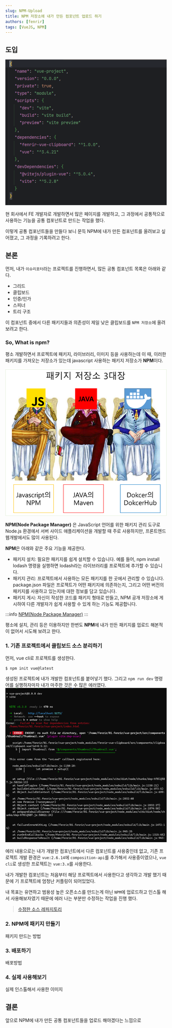 ```yaml
---
slug: NPM-Upload
title: NPM 저장소에 내가 만든 컴포넌트 업로드 하기
authors: [fenrir]
tags: [VueJS, NPM]
---
```


## 도입

![고민 중.](./package-json.png)

현 회사에서 FE 개발자로 개발하면서 많은 페이지를 개발하고, 그 과정에서 공통적으로 사용하는 기능을 공통 컴포넌트로 만드는 작업을 했다.

이렇게 공통 컴포넌트들을 만들다 보니 문득 NPM에 내가 만든 컴포넌트를 올려보고 싶어졌고, 그 과정을 기록하려고 한다.

<!--truncate-->

## 본론

먼저, 내가 `이슈리포터`라는 프로젝트를 진행하면서, 많든 공통 컴포넌트 목록은 아래와 같다.

* 그리드
* 클립보드
* 인증/인가
* 스피너
* 트리 구조

이 컴포넌트 중에서 다른 패키지들과 의존성이 제일 낮은 클립보드를 `NPM 저장소`에 올려보려고 한다. 

### So, What is npm?

평소 개발하면서 프로젝트에 패키지, 라이브러리, 이미지 등을 사용하는데 이 때, 이러한 패키지를 가져오는 저장소가 있는데
javascript 사용하는 패키지 저장소가 **NPM**이다.

![패키지 저장소의 3대장](./img.png)

**NPM(Node Package Manager)** 은 JavaScript 언어를 위한 패키지 관리 도구로 Node.js 환경에서 서버 사이드 애플리케이션을 개발할 때 
주로 사용하지만, 프론트엔드 웹개발에서도 많이 사용된다.

**NPM**은 아래와 같은 주요 기능을 제공한다.
* 패키지 설치: 필요한 패키지를 쉽게 설치할 수 있습니다. 예를 들어, npm install lodash 명령을 실행하면 lodash라는 라이브러리를 프로젝트에 추가할 수 있습니다.
* 패키지 관리: 프로젝트에서 사용하는 모든 패키지를 한 곳에서 관리할 수 있습니다. package.json 파일은 프로젝트가 어떤 패키지에 의존하는지, 그리고 어떤 버전의 패키지를 사용하고 있는지에 대한 정보를 담고 있습니다.
* 패키지 게시: 자신이 작성한 코드를 패키지 형태로 만들고, NPM 공개 저장소에 게시하여 다른 개발자가 쉽게 사용할 수 있게 하는 기능도 제공합니다.

:::info
[NPM(Node Package Manager)](https://docs.npmjs.com/)
:::

평소에 설치, 관리 등은 이용하지만 한번도 **NPM**에 내가 만든 패키지를 업로드 해본적이 없어서 시도해 보려고 한다.

### 1. 기존 프로젝트에서 클립보드 소스 분리하기
먼저, vue cli로 프로젝트를 생성한다.

```shell
$ npm init vue@latest
```
생성된 프로젝트에 내가 개발한 컴포넌트를 붙어넣기 했다. 
그리고 `npm run dev` 명령어를 실행하자마자 내가 마주한 것은 수 많은 에러였다.
![CP 후 에러](./error.png)

에러 내용으로는 내가 개발한 컴포넌트에서 다른 컴포넌트를 사용중인데 없고, 기존 프로젝트 개발 환경은 `vue:2.6.14`에 
`composition-api`를 추가해서 사용중이였으나, `vue cli`로 생성한 프로젝트는 `vue:3.x`를 사용한다. 

내가 개발한 컴포넌트는 처음부터 해당 프로젝트에서 사용한다고 생각하고 개발 했기 때문에 기 프로젝트에 엄청난 커플링이 되어있었다.

내 목표는 유연하고 범용성 높은 오픈소스를 만드는게 아닌 `NPM`에 업로드하고 인스톨 해서 사용해보자였기 때문에 
에러 나는 부분만 수정하는 작업을 진행 했다. 

> [수정한 소스 레파지토리](https://github.com/fenrirD/vue-clipboard/tree/master)

### 2. NPM에 패키지 만들기
패키지 만드는 방법

### 3. 배포하기
배포방법

### 4. 실제 사용해보기
실제 인스톨해서 사용한 이미지

## 결론

앞으로 NPM에 내가 만든 공통 컴포넌트들을 업로드 해야겠다는 느낌으로